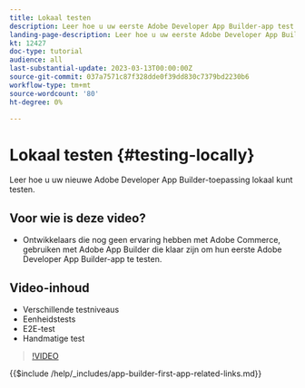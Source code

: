 ```yaml
---
title: Lokaal testen
description: Leer hoe u uw eerste Adobe Developer App Builder-app test.
landing-page-description: Leer hoe u uw eerste Adobe Developer App Builder-app test.
kt: 12427
doc-type: tutorial
audience: all
last-substantial-update: 2023-03-13T00:00:00Z
source-git-commit: 037a7571c87f328dde0f39dd830c7379bd2230b6
workflow-type: tm+mt
source-wordcount: '80'
ht-degree: 0%

---
```



# Lokaal testen {#testing-locally}

Leer hoe u uw nieuwe Adobe Developer App Builder-toepassing lokaal kunt testen.

## Voor wie is deze video?

* Ontwikkelaars die nog geen ervaring hebben met Adobe Commerce, gebruiken met Adobe App Builder die klaar zijn om hun eerste Adobe Developer App Builder-app te testen.

## Video-inhoud

* Verschillende testniveaus
* Eenheidstests
* E2E-test
* Handmatige test

>[!VIDEO](https://video.tv.adobe.com/v/3416594)

{{$include /help/_includes/app-builder-first-app-related-links.md}}
